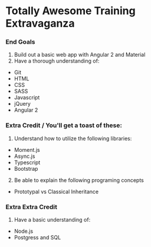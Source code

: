 # Totally Awesome Training Extravaganza

### End Goals
1) Build out a basic web app with Angular 2 and Material
2) Have a thorough understanding of:
 - Git
 - HTML
 - CSS
 - SASS
 - Javascript
 - jQuery
 - Angular 2

### Extra Credit / You'll get a toast of these:
1) Understand how to utilize the following libraries:
 - Moment.js
 - Async.js
 - Typescript
 - Bootstrap
2) Be able to explain the following programing concepts
 - Prototypal vs Classical Inheritance

### Extra Extra Credit
1) Have a basic understanding of:
 - Node.js
 - Postgress and SQL
